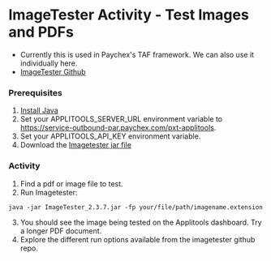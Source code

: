# ImageTester Activity - Test Images and PDFs
- Currently this is used in Paychex's TAF framework. We can also use it individually here. 
- [ImageTester Github](https://github.com/applitools/ImageTester)
### Prerequisites
1. [Install Java](https://www.oracle.com/java/technologies/downloads/)
2. Set your APPLITOOLS_SERVER_URL environment variable to https://service-outbound-par.paychex.com/pxt-applitools. 
3. Set your APPLITOOLS_API_KEY environment variable. 
4. Download the [Imagetester jar file](https://github.com/applitools/ImageTester/releases/tag/2.3.7)

### Activity
1. Find a pdf or image file to test.
2. Run Imagetester: 
``` 
java -jar ImageTester_2.3.7.jar -fp your/file/path/imagename.extension
```
3. You should see the image being tested on the Applitools dashboard. Try a longer PDF document. 
4. Explore the different run options available from the imagetester github repo.   
